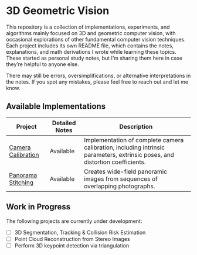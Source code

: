 # 3D Geometric Vision

This repository is a collection of implementations, experiments, and algorithms mainly focused on 3D and geometric computer vision, with occasional explorations of other fundamental computer vision techniques. Each project includes its own README file, which contains the notes, explanations, and math derivations I wrote while learning these topics. These started as personal study notes, but I’m sharing them here in case they’re helpful to anyone else.  

There may still be errors, oversimplifications, or alternative interpretations in the notes. If you spot any mistakes, please feel free to reach out and let me know.  

## Available Implementations

| Project | Detailed Notes | Description |
|---------|----------------|-------------|
| [Camera Calibration](CameraCalibration) | Available | Implementation of complete camera calibration, including intrinsic parameters, extrinsic poses, and distortion coefficients. |
| [Panorama Stitching](PanoramaStitching) | Available | Creates wide-field panoramic images from sequences of overlapping photographs. |

## Work in Progress

The following projects are currently under development:

- [ ] 3D Segmentation, Tracking & Collision Risk Estimation
- [ ] Point Cloud Reconstruction from Stereo Images
- [ ] Perform 3D keypoint detection via triangulation